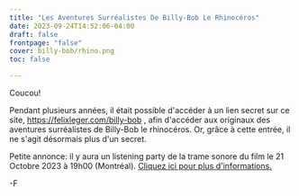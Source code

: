```yaml
---
title: "Les Aventures Surréalistes De Billy-Bob Le Rhinocéros"
date: 2023-09-24T14:52:06-04:00
draft: false
frontpage: "false"
cover: billy-bob/rhino.png
toc: false

---
```


Coucou!

Pendant plusieurs années, il était possible d'accéder à un lien secret
sur ce site, https://felixleger.com/billy-bob , afin d'accéder aux
originaux des aventures surréalistes de Billy-Bob le rhinocéros. Or,
grâce à cette entrée, il ne s'agit désormais plus d'un secret.

Petite annonce: il y aura un listening party de la trame sonore du film
le 21 Octobre 2023 à 19h00 (Montréal). [Cliquez ici pour plus
d'informations.](https://felleg.bandcamp.com/live/les-aventures-surr-alistes-de-billy-bob-le-rhinoc-ros-listening-party)

-F
